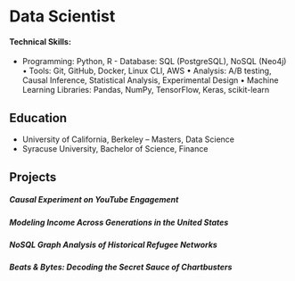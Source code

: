 # Data Scientist

#### Technical Skills: 
- Programming: Python, R  - Database: SQL (PostgreSQL), NoSQL (Neo4j)  •  Tools: Git, GitHub, Docker, Linux CLI, AWS
•  Analysis: A/B testing, Causal Inference, Statistical Analysis, Experimental Design  •  Machine Learning Libraries: Pandas, NumPy, TensorFlow, Keras, scikit-learn 


## Education
- University of California, Berkeley – Masters, Data Science
- Syracuse University, Bachelor of Science, Finance


## Projects
##### Causal Experiment on YouTube Engagement
##### Modeling Income Across Generations in the United States
##### NoSQL Graph Analysis of Historical Refugee Networks
##### Beats & Bytes: Decoding the Secret Sauce of Chartbusters	
